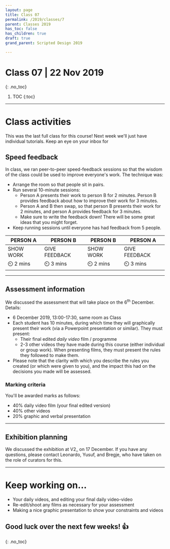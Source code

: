 ```yaml
---
layout: page
title: Class 07
permalink: /2019/classes/7
parent: Classes 2019
has_toc: false
has_children: true
draft: true
grand_parent: Scripted Design 2019

---
```

# Class 07 | 22 Nov 2019
{: .no_toc}

1. TOC
{:toc}

----

# Class activities

This was the last full class for this course! Next week we'll just have individual tutorials. Keep an eye on your inbox for

## Speed feedback

In class, we ran peer-to-peer speed-feedback sessions so that the wisdom of the class could be used to improve everyone's work. The technique was:

- Arrange the room so that people sit in pairs.
- Run several 10-minute sessions:
  - Person A presents their work to person B for 2 minutes. Person B provides feedback about how to improve their work for 3 minutes.
  - Person A and B then swap, so that person B presents their work for 2 minutes, and person A provides feedback for 3 minutes.
  - Make sure to write the feedback down! There will be some great ideas that you might forget.
- Keep running sessions until everyone has had feedback from 5 people.

PERSON A  | PERSON B  |  PERSON B | PERSON A
--|--|--|--
SHOW WORK  |  GIVE FEEDBACK | SHOW WORK  | GIVE FEEDBACK
⏲️ 2 mins  | ⏲️ 3 mins   | ⏲️ 2 mins  | ⏲️ 3 mins

----

## Assessment information

We discussed the assessment that will take place on the 6<sup>th</sup> December. Details:

- 6 December 2019, 13:00-17:30, same room as Class
- Each student has 10 minutes, during which time they will graphically present their work (via a Powerpoint presentation or similar). They must present:
  - Their final edited _daily video_ film / programme
  - 2-3 other videos they have made during this course (either individual or group work). When presenting films, they must present the rules they followed to make them.
- Please note that the clarity with which you describe the rules you created (or which were given to you), and the impact this had on the decisions you made will be assessed.

### Marking criteria

You'll be awarded marks as follows:

- 40% daily video film (your final edited version)
- 40% other videos
- 20% graphic and verbal presentation

----

## Exhibition planning  

We discussed the exhibition at V2_ on 17 December. If you have any questions, please contact Leonardo, Yusuf, and Bregje, who have taken on the role of curators for this.

----

# Keep working on...

- Your daily videos, and editing your final daily video-video
- Re-edit/shoot any films as necessary for your assessment
- Making a nice graphic presentation to show your constraints and videos

## Good luck over the next few weeks! 👍️
{: .no_toc}

